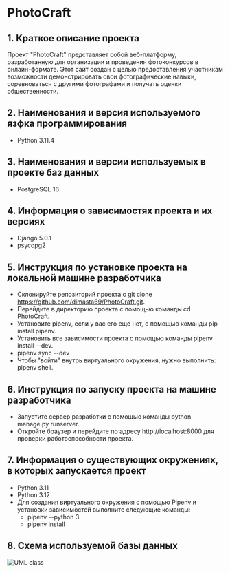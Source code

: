 # PhotoCraft
##  1. Краткое описание проекта 
Проект "PhotoCraft" представляет собой веб-платформу, разработанную для организации и проведения фотоконкурсов в онлайн-формате. Этот сайт создан с целью предоставления участникам возможности демонстрировать свои фотографические 
навыки, соревноваться с другими фотографами и получать оценки общественности. 
## 2. Наименования и версия используемого язфка программирования
 - Python 3.11.4
## 3. Наименования и версии используемых в проекте баз данных
 - PostgreSQL 16
## 4. Информация о зависимостях проекта и их версиях
 - Django 5.0.1
 - psycopg2
## 5. Инструкция по установке проекта на локальной машине разработчика
 -  Склонируйте репозиторий проекта с git clone https://github.com/dimasta69/PhotoCraft.git.
 -  Перейдите в директорию проекта с помощью команды cd PhotoCraft.
 -  Установите pipenv, если у вас его еще нет, с помощью команды pip install pipenv.
 -  Установить все зависимости проекта с помощью команды pipenv install --dev.
 -  pipenv sync --dev
 -  Чтобы "войти" внутрь виртуального окружения, нужно выполнить: pipenv shell.
## 6. Инструкция по запуску проекта на машине разработчика
 -  Запустите сервер разработки с помощью команды python manage.py runserver.
 -  Откройте браузер и перейдите по адресу http://localhost:8000 для проверки работоспособности проекта.
## 7. Информация о существующих окружениях, в которых запускается проект
 - Python 3.11
 - Python 3.12
 - Для создания виртуального окружения с помощью Pipenv и установки зависимостей выполните следующие команды:
   - pipenv --python 3.
   - pipenv install
## 8. Схема используемой базы данных 
![UML class](https://github.com/dimasta69/PhotoCraft/assets/136033339/2ad41307-7169-45c9-a6bf-95fbb88aa4a5)

